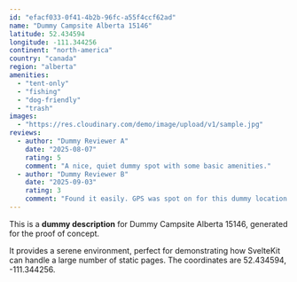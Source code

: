 ```yaml
---
id: "efacf033-0f41-4b2b-96fc-a55f4ccf62ad"
name: "Dummy Campsite Alberta 15146"
latitude: 52.434594
longitude: -111.344256
continent: "north-america"
country: "canada"
region: "alberta"
amenities:
  - "tent-only"
  - "fishing"
  - "dog-friendly"
  - "trash"
images:
  - "https://res.cloudinary.com/demo/image/upload/v1/sample.jpg"
reviews:
  - author: "Dummy Reviewer A"
    date: "2025-08-07"
    rating: 5
    comment: "A nice, quiet dummy spot with some basic amenities."
  - author: "Dummy Reviewer B"
    date: "2025-09-03"
    rating: 3
    comment: "Found it easily. GPS was spot on for this dummy location."
---
```


This is a **dummy description** for Dummy Campsite Alberta 15146, generated for the proof of concept.

It provides a serene environment, perfect for demonstrating how SvelteKit can handle a large number of static pages. The coordinates are 52.434594, -111.344256.
